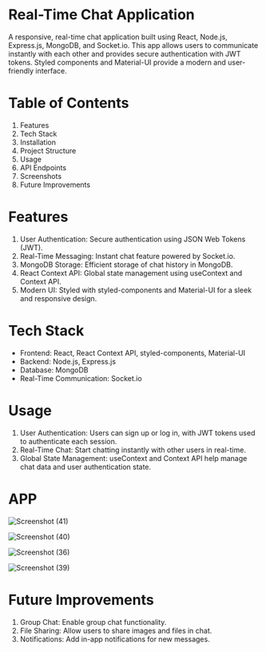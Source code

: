 # **Real-Time Chat Application**
A responsive, real-time chat application built using React, Node.js, Express.js, MongoDB, and Socket.io. This app allows users to communicate instantly with each other and provides secure authentication with JWT tokens. Styled components and Material-UI provide a modern and user-friendly interface.

# **Table of Contents**

1. Features
2. Tech Stack
3. Installation
4. Project Structure
5. Usage
6. API Endpoints
7. Screenshots
8. Future Improvements

# **Features**

1. User Authentication: Secure authentication using JSON Web Tokens (JWT).
2. Real-Time Messaging: Instant chat feature powered by Socket.io.
3. MongoDB Storage: Efficient storage of chat history in MongoDB.
4. React Context API: Global state management using useContext and Context API.
5. Modern UI: Styled with styled-components and Material-UI for a sleek and responsive design.

# **Tech Stack**

- Frontend: React, React Context API, styled-components, Material-UI
- Backend: Node.js, Express.js
- Database: MongoDB
- Real-Time Communication: Socket.io

# **Usage**

1. User Authentication: Users can sign up or log in, with JWT tokens used to authenticate each session.
2. Real-Time Chat: Start chatting instantly with other users in real-time.
3. Global State Management: useContext and Context API help manage chat data and user authentication state.

# **APP**

![Screenshot (41)](https://github.com/user-attachments/assets/3ce777c9-95d6-41ab-b057-ec5ea22cebef)

![Screenshot (40)](https://github.com/user-attachments/assets/b095319e-7b65-4573-80c9-2ae92194fd72)

![Screenshot (36)](https://github.com/user-attachments/assets/de9bbedd-0071-4de9-9c9a-8b8b44da41d0)

![Screenshot (39)](https://github.com/user-attachments/assets/4a33e50e-3cbb-4feb-9227-d2f2b362fe84)


# **Future Improvements**

1. Group Chat: Enable group chat functionality.
2. File Sharing: Allow users to share images and files in chat.
3. Notifications: Add in-app notifications for new messages.






